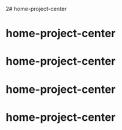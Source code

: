 2# home-project-center
# home-project-center
# home-project-center
# home-project-center
# home-project-center
